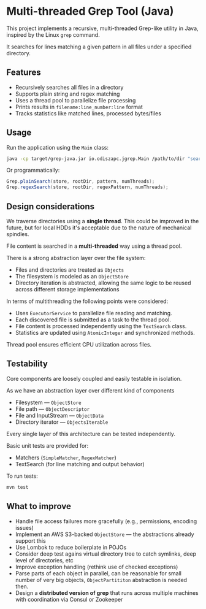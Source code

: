 # Multi-threaded Grep Tool (Java)

This project implements a recursive, multi-threaded Grep-like utility in Java, inspired by the Linux `grep` command.

It searches for lines matching a given pattern in all files under a specified directory.

## Features

- Recursively searches all files in a directory
- Supports plain string and regex matching
- Uses a thread pool to parallelize file processing
- Prints results in `filename:line_number:line` format
- Tracks statistics like matched lines, processed bytes/files

## Usage

Run the application using the `Main` class:

```bash
java -cp target/grep-java.jar io.odiszapc.jgrep.Main /path/to/dir "searchPattern"
````

Or programmatically:

```java
Grep.plainSearch(store, rootDir, pattern, numThreads);
Grep.regexSearch(store, rootDir, regexPattern, numThreads);
```

## Design considerations

We traverse directories using a **single thread**. This could be improved in the future, but for local HDDs it's acceptable
  due to the nature of mechanical spindles.

File content is searched in a **multi-threaded** way using a thread pool.

There is a strong abstraction layer over the file system:
* Files and directories are treated as `Objects`
* The filesystem is modeled as an `ObjectStore`
* Directory iteration is abstracted, allowing the same logic to be reused across different storage implementations

In terms of multithreading the following points were considered:

* Uses `ExecutorService` to parallelize file reading and matching.
* Each discovered file is submitted as a task to the thread pool.
* File content is processed independently using the `TextSearch` class.
* Statistics are updated using `AtomicInteger` and synchronized methods.

Thread pool ensures efficient CPU utilization across files.

## Testability

Core components are loosely coupled and easily testable in isolation.

As we have an abstraction layer over different kind of components

* Filesystem — `ObjectStore`
* File path — `ObjectDescriptor`
* File and InputStream — `ObjectData`
* Directory iterator — `ObjectsIterable`

Every single layer of this architecture can be tested independently.

Basic unit tests are provided for:

* Matchers (`SimpleMatcher`, `RegexMatcher`)
* TextSearch (for line matching and output behavior)

To run tests:

```bash
mvn test
```

## What to improve

* Handle file access failures more gracefully (e.g., permissions, encoding issues)
* Implement an AWS S3-backed `ObjectStore` — the abstractions already support this
* Use Lombok to reduce boilerplate in POJOs
* Consider deep test agains virtual directory tree to catch symlinks, deep level of directories, etc
* Improve exception handling (rethink use of checked exceptions)
* Parse parts of each object in parallel, can be reasonable for small number of very big objects, `ObjectPartititon` abstraction is needed then.
* Design a **distributed version of grep** that runs across multiple machines with coordination via Consul or Zookeeper
